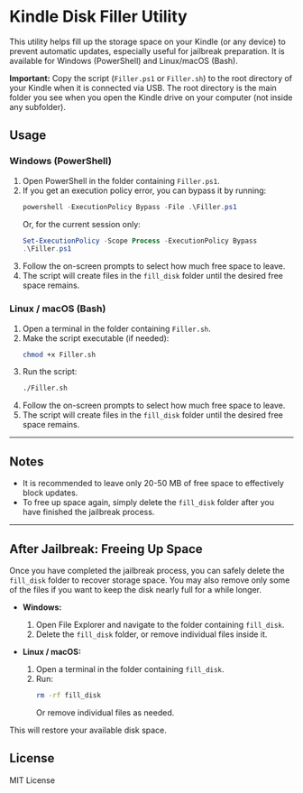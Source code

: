# Kindle Disk Filler Utility

This utility helps fill up the storage space on your Kindle (or any device) to prevent automatic updates, especially useful for jailbreak preparation. It is available for Windows (PowerShell) and Linux/macOS (Bash).

**Important:** Copy the script (`Filler.ps1` or `Filler.sh`) to the root directory of your Kindle when it is connected via USB. The root directory is the main folder you see when you open the Kindle drive on your computer (not inside any subfolder).

## Usage

### Windows (PowerShell)
1. Open PowerShell in the folder containing `Filler.ps1`.
2. If you get an execution policy error, you can bypass it by running:
   ```powershell
   powershell -ExecutionPolicy Bypass -File .\Filler.ps1
   ```
   Or, for the current session only:
   ```powershell
   Set-ExecutionPolicy -Scope Process -ExecutionPolicy Bypass
   .\Filler.ps1
   ```
3. Follow the on-screen prompts to select how much free space to leave.
4. The script will create files in the `fill_disk` folder until the desired free space remains.

### Linux / macOS (Bash)
1. Open a terminal in the folder containing `Filler.sh`.
2. Make the script executable (if needed):
   ```bash
   chmod +x Filler.sh
   ```
3. Run the script:
   ```bash
   ./Filler.sh
   ```
4. Follow the on-screen prompts to select how much free space to leave.
5. The script will create files in the `fill_disk` folder until the desired free space remains.

---

## Notes
- It is recommended to leave only 20-50 MB of free space to effectively block updates.
- To free up space again, simply delete the `fill_disk` folder after you have finished the jailbreak process.

---

## After Jailbreak: Freeing Up Space
Once you have completed the jailbreak process, you can safely delete the `fill_disk` folder to recover storage space. You may also remove only some of the files if you want to keep the disk nearly full for a while longer.

- **Windows:**
  1. Open File Explorer and navigate to the folder containing `fill_disk`.
  2. Delete the `fill_disk` folder, or remove individual files inside it.

- **Linux / macOS:**
  1. Open a terminal in the folder containing `fill_disk`.
  2. Run:
     ```bash
     rm -rf fill_disk
     ```
     Or remove individual files as needed.

This will restore your available disk space.

## License
MIT License